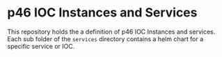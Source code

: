 # p46 IOC Instances and Services

This repository holds the a definition of p46 IOC Instances and services. Each sub folder of the `services` directory contains a helm chart for a specific service or IOC.